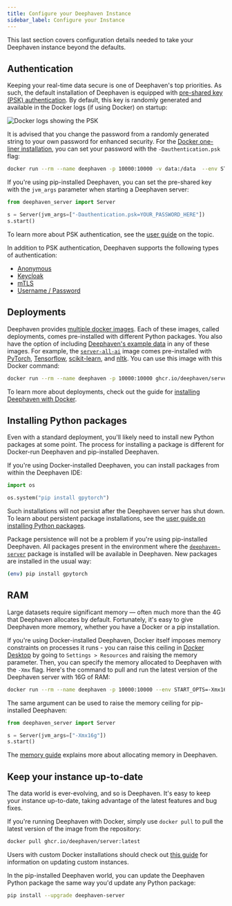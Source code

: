 ```yaml
---
title: Configure your Deephaven Instance
sidebar_label: Configure your Instance
---
```


This last section covers configuration details needed to take your Deephaven instance beyond the defaults.

## Authentication

Keeping your real-time data secure is one of Deephaven's top priorities. As such, the default installation of Deephaven is equipped with [pre-shared key (PSK) authentication](../../how-to-guides/authentication/auth-psk.md). By default, this key is randomly generated and available in the Docker logs (if using Docker) on startup:

![Docker logs showing the PSK](../../assets/how-to/9-steps/docker-logs.png)

It is advised that you change the password from a randomly generated string to your own password for enhanced security. For the [Docker one-liner installation](../../getting-started/docker-install.md), you can set your password with the `-Dauthentication.psk` flag:

```bash skip-test
docker run --rm --name deephaven -p 10000:10000 -v data:/data  --env START_OPTS=-Dauthentication.psk=YOUR_PASSWORD_HERE ghcr.io/deephaven/server:latest
```

If you're using pip-installed Deephaven, you can set the pre-shared key with the `jvm_args` parameter when starting a Deephaven server:

```python skip-test
from deephaven_server import Server

s = Server(jvm_args=["-Dauthentication.psk=YOUR_PASSWORD_HERE"])
s.start()
```

To learn more about PSK authentication, see the [user guide](../../how-to-guides/authentication/auth-psk.md) on the topic.

In addition to PSK authentication, Deephaven supports the following types of authentication:

- [Anonymous](../../how-to-guides/authentication/auth-anon.md)
- [Keycloak](../../how-to-guides/authentication/auth-keycloak.md)
- [mTLS](../../how-to-guides/authentication/auth-mtls.md)
- [Username / Password](../../how-to-guides/authentication/auth-uname-pw.md)

## Deployments

Deephaven provides [multiple docker images](../../getting-started/docker-install.md#choose-a-deployment). Each of these images, called deployments, comes pre-installed with different Python packages. You also have the option of including [Deephaven's example data](https://github.com/deephaven/examples) in any of these images. For example, the [`server-all-ai`](https://github.com/deephaven/deephaven-core/pkgs/container/server-all-ai) image comes pre-installed with [PyTorch](https://pytorch.org), [Tensorflow](https://www.tensorflow.org), [scikit-learn](https://scikit-learn.org/stable/), and [nltk](https://www.nltk.org). You can use this image with this Docker command:

```bash skip-test
docker run --rm --name deephaven -p 10000:10000 ghcr.io/deephaven/server-all-ai:latest
```

To learn more about deployments, check out the guide for [installing Deephaven with Docker](../../getting-started/docker-install.md).

## Installing Python packages

Even with a standard deployment, you'll likely need to install new Python packages at some point. The process for installing a package is different for Docker-run Deephaven and pip-installed Deephaven.

If you're using Docker-installed Deephaven, you can install packages from within the Deephaven IDE:

```python skip-test
import os

os.system("pip install gpytorch")
```

Such installations will not persist after the Deephaven server has shut down. To learn about persistent package installations, see the [user guide on installing Python packages](../../how-to-guides/install-and-use-python-packages.md).

Package persistence will not be a problem if you're using pip-installed Deephaven. All packages present in the environment where the [`deephaven-server`](https://pypi.org/project/deephaven-server/) package is installed will be available in Deephaven. New packages are installed in the usual way:

```bash skip-test
(env) pip install gpytorch
```

## RAM

Large datasets require significant memory — often much more than the 4G that Deephaven allocates by default. Fortunately, it's easy to give Deephaven more memory, whether you have a Docker or a pip installation.

If you're using Docker-installed Deephaven, Docker itself imposes memory constraints on processes it runs - you can raise this ceiling in [Docker Desktop](https://docs.docker.com/desktop/settings/mac/#resources) by going to `Settings > Resources` and raising the memory parameter. Then, you can specify the memory allocated to Deephaven with the `-Xmx` flag. Here's the command to pull and run the latest version of the Deephaven server with 16G of RAM:

```bash skip-test
docker run --rm --name deephaven -p 10000:10000 --env START_OPTS=-Xmx16g ghcr.io/deephaven/server:latest
```

The same argument can be used to raise the memory ceiling for pip-installed Deephaven:

```python skip-test
from deephaven_server import Server

s = Server(jvm_args=["-Xmx16g"])
s.start()
```

The [memory guide](../../how-to-guides/heap-size.md) explains more about allocating memory in Deephaven.

## Keep your instance up-to-date

The data world is ever-evolving, and so is Deephaven. It's easy to keep your instance up-to-date, taking advantage of the latest features and bug fixes.

If you're running Deephaven with Docker, simply use `docker pull` to pull the latest version of the image from the repository:

```bash
docker pull ghcr.io/deephaven/server:latest
```

Users with custom Docker installations should check out [this guide](../../how-to-guides/configuration/updating-deephaven.md#update-docker-installed-deephaven) for information on updating custom instances.

In the pip-installed Deephaven world, you can update the Deephaven Python package the same way you'd update any Python package:

```bash skip-test
pip install --upgrade deephaven-server
```

